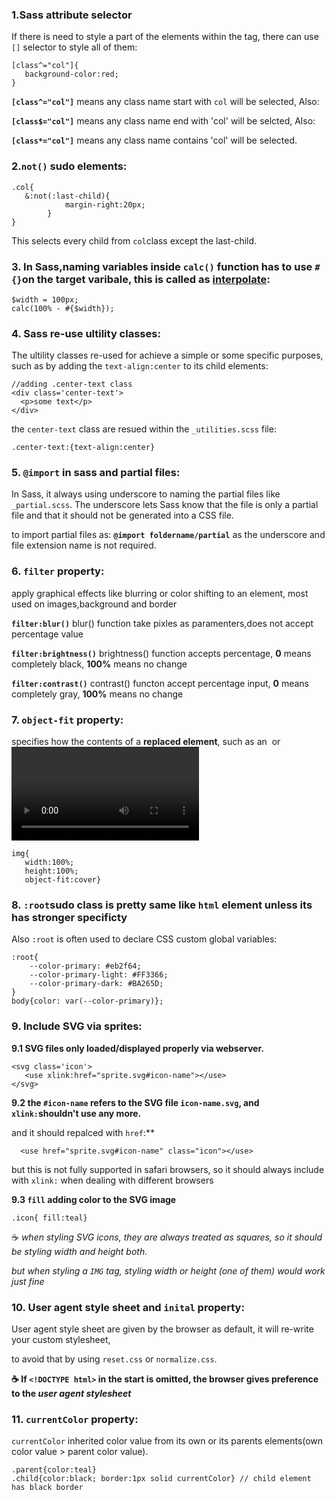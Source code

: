 

### 1.Sass attribute selector 

If there is need to style a part of the elements within the tag, there can use `[]` selector to style all of them:

```
[class^="col"]{
   background-color:red; 
} 
```
**`[class^="col"]`** means any class name start with `col` will be selected, Also:

**`[class$="col"]`** means any class name end with 'col' will be selcted, Also:

**`[class*="col"]`** means any class name contains 'col' will be selected.


### 2.`not()` sudo elements: 

```
.col{
   &:not(:last-child){
            margin-right:20px;
        }
}
```
This selects every child from `col`class except the last-child.


### 3. In Sass,naming variables inside `calc()` function has to use `#{}`on the target varibale, this is called as [interpolate](https://github.com/sass/sass/issues/818):

```
$width = 100px;
calc(100% - #{$width});
```

### 4. Sass re-use ultility classes:
The ultility classes re-used for achieve a simple or some specific purposes, such as by adding the `text-align:center` to its child elements:
```
//adding .center-text class
<div class='center-text'>
  <p>some text</p>
</div>
```

the `center-text` class are resued within the `_utilities.scss` file:
```
.center-text:{text-align:center}
```
### 5. `@import` in sass and partial files:

In Sass, it always using underscore to naming the partial files like `_partial.scss`. The underscore lets Sass know that the file is only a partial file and that it should not be generated into a CSS file.

to import partial files as: **`@import foldername/partial`**  as the underscore and file extension name is not required.

### 6. `filter` property:

apply graphical effects like blurring or color shifting to an element, most used on images,background and border

**`filter:blur()`** blur() function take pixles as paramenters,does not accept percentage value 

**`filter:brightness()`** brightness() function accepts percentage, **0** means completely black, **100%** means no change

**`filter:contrast()`** contrast() functon accept percentage input, **0**  means completely gray, **100%** means no change

### 7. `object-fit` property:

specifies how the contents of a **replaced element**, such as an <img> or <video>, should be resized to fit its container. In which the container has default size such as `width:100%; height:100%`, `object-fit`will just resize the content to fit, such as the `background-size`property work
   
```
img{
   width:100%;
   height:100%;
   object-fit:cover}
   ```
   

### 8. `:root`sudo class is pretty same like `html` element unless its has stronger specificty

Also `:root` is often used to declare CSS custom global variables:

```
:root{
    --color-primary: #eb2f64;
    --color-primary-light: #FF3366;
    --color-primary-dark: #BA265D;
}
body{color: var(--color-primary)};

```
   
### 9. Include SVG via sprites: 

**9.1 SVG files only loaded/displayed properly via webserver.**

```
<svg class='icon'>
   <use xlink:href="sprite.svg#icon-name"></use>
</svg>
```

**9.2 the `#icon-name` refers to the SVG file `icon-name.svg`, and `xlink:`shouldn't use any more.**

and it should repalced with `href`:**

```
  <use href="sprite.svg#icon-name" class="icon"></use>
```
but this is not fully supported in safari browsers, so it should always include with `xlink:` when dealing with different browsers

**9.3 `fill` adding color to the SVG image**
```
.icon{ fill:teal} 
```
:coffee: *when styling SVG icons, they are always treated as squares, so it should be styling width and height both.*

*but when styling a `IMG` tag, styling width or height (one of them) would work just fine*


### 10. User agent style sheet and `inital` property:

User agent style sheet are given by the browser as default, it will re-write your custom stylesheet, 

to avoid that by using `reset.css` or `normalize.css`. 

**:coffee: If `<!DOCTYPE html>` in the start is omitted,  the browser gives preference to the *user agent stylesheet***

### 11. `currentColor` property:

`currentColor` inherited color value from its own or its parents elements(own color value > parent color value).

```
.parent{color:teal}
.child{color:black; border:1px solid currentColor} // child element has black border
```


